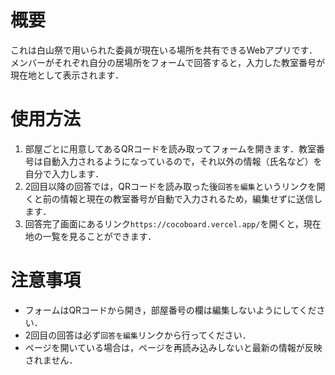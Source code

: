 # 概要

これは白山祭で用いられた委員が現在いる場所を共有できるWebアプリです．
メンバーがそれぞれ自分の居場所をフォームで回答すると，入力した教室番号が現在地として表示されます．

# 使用方法

1. 部屋ごとに用意してあるQRコードを読み取ってフォームを開きます．教室番号は自動入力されるようになっているので，それ以外の情報（氏名など）を自分で入力します．
2. 2回目以降の回答では，QRコードを読み取った後`回答を編集`というリンクを開くと前の情報と現在の教室番号が自動で入力されるため，編集せずに送信します．
3. 回答完了画面にあるリンク`https://cocoboard.vercel.app/`を開くと，現在地の一覧を見ることができます．

# 注意事項
- フォームはQRコードから開き，部屋番号の欄は編集しないようにしてください．
- 2回目の回答は必ず`回答を編集`リンクから行ってください．
- ページを開いている場合は，ページを再読み込みしないと最新の情報が反映されません．
